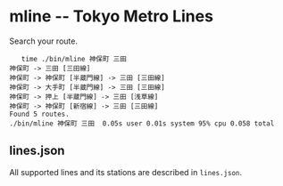 # mline -- Tokyo Metro Lines

Search your route.

```
   time ./bin/mline 神保町 三田
神保町 -> 三田 [三田線]
神保町 -> 神保町 [半蔵門線] -> 三田 [三田線]
神保町 -> 大手町 [半蔵門線] -> 三田 [三田線]
神保町 -> 押上 [半蔵門線] -> 三田 [浅草線]
神保町 -> 神保町 [新宿線] -> 三田 [三田線]
Found 5 routes.
./bin/mline 神保町 三田  0.05s user 0.01s system 95% cpu 0.058 total
```

## lines.json

All supported lines and its stations are described in `lines.json`.
